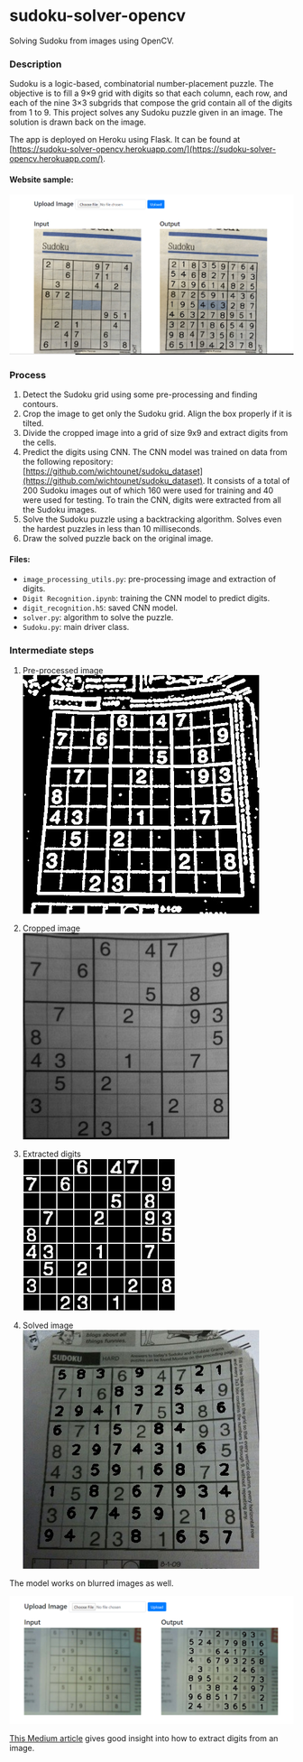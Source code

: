 # sudoku-solver-opencv

Solving Sudoku from images using OpenCV.

### Description
Sudoku is a logic-based, combinatorial number-placement puzzle. The objective is to fill a 9×9 grid with digits so that each column, each row, and each of the nine 3×3 subgrids that compose the grid contain all of the digits from 1 to 9. This project solves any Sudoku puzzle given in an image. The solution is drawn back on the image.

The app is deployed on Heroku using Flask. It can be found at [https://sudoku-solver-opencv.herokuapp.com/](https://sudoku-solver-opencv.herokuapp.com/).

#### Website sample:
![](images/website.png)

### Process
1) Detect the Sudoku grid using some pre-processing and finding contours.
2) Crop the image to get only the Sudoku grid. Align the box properly if it is tilted.
3) Divide the cropped image into a grid of size 9x9 and extract digits from the cells.
4) Predict the digits using CNN. The CNN model was trained on data from the following repository: [https://github.com/wichtounet/sudoku_dataset](https://github.com/wichtounet/sudoku_dataset). It consists of a total of 200 Sudoku images out of which 160 were used for training and 40 were used for testing. To train the CNN, digits were extracted from all the Sudoku images.
5) Solve the Sudoku puzzle using a backtracking algorithm. Solves even the hardest puzzles in less than 10 milliseconds.
6) Draw the solved puzzle back on the original image.

#### Files:

 - `image_processing_utils.py`: pre-processing image and extraction of digits.
 - `Digit Recognition.ipynb`: training the CNN model to predict digits.
 - `digit_recognition.h5`: saved CNN model.
 - `solver.py`: algorithm to solve the puzzle.
 - `Sudoku.py`: main driver class.
 
### Intermediate steps

1) Pre-processed image   
![](images/sudoku1_preprocessed.jpeg)

2) Cropped image   
![](images/sudoku1_cropped.jpeg) 

3) Extracted digits  
![](images/sudoku1_extracted_digits.jpeg)

4) Solved image  
![](images/sudoku1_solved.jpeg)

The model works on blurred images as well.

![](images/blurry.png)


[This Medium article](https://medium.com/@neshpatel/solving-sudoku-part-ii-9a7019d196a2) gives good insight into how to extract digits from an image.
